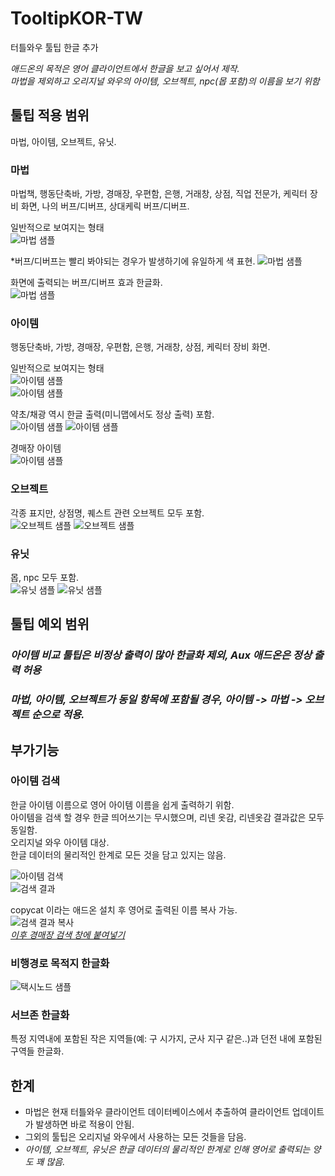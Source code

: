 # TooltipKOR-TW
터틀와우 툴팁 한글 추가

*애드온의 목적은 영어 클라이언트에서 한글을 보고 싶어서 제작.*  
*마법을 제외하고 오리지널 와우의 아이템, 오브젝트, npc(몹 포함)의 이름을 보기 위함*  

## 툴팁 적용 범위
마법, 아이템, 오브젝트, 유닛.  
### 마법
마법책, 행동단축바, 가방, 경매장, 우편함, 은행, 거래창, 상점, 직업 전문가, 케릭터 장비 화면, 나의 버프/디버프, 상대케릭 버프/디버프.  
  
일반적으로 보여지는 형태    
![마법 샘플](./img/spell02.png)  
  
  
*버프/디버프는 빨리 봐야되는 경우가 발생하기에 유일하게 색 표현.
![마법 샘플](./img/spell01.png)
  
화면에 출력되는 버프/디버프 효과 한글화.  
![마법 샘플](./img/spell03.png)
### 아이템
행동단축바, 가방, 경매장, 우편함, 은행, 거래창, 상점, 케릭터 장비 화면.  
  
일반적으로 보여지는 형태    
![아이템 샘플](./img/item01.png)  
![아이템 샘플](./img/item02.png)  
  
약초/채광 역시 한글 출력(미니맵에서도 정상 출력) 포함.  
![아이템 샘플](./img/item03.png)
![아이템 샘플](./img/item04.png)  
  
경매장 아이템  
![아이템 샘플](./img/item05.png)
### 오브젝트
각종 표지만, 상점명, 퀘스트 관련 오브젝트 모두 포함.  
![오브젝트 샘플](./img/object01.png)
![오브젝트 샘플](./img/object02.png)
### 유닛
몹, npc 모두 포함.  
![유닛 샘플](./img/unit01.png)
![유닛 샘플](./img/unit02.png)

## 툴팁 예외 범위
### *아이템 비교 툴팁은 비정상 출력이 많아 한글화 제외, Aux 애드온은 정상 출력 허용*
### *마법, 아이템, 오브젝트가 동일 항목에 포함될 경우, 아이템 -> 마법 -> 오브젝트 순으로 적용.*

## 부가기능
### 아이템 검색 
한글 아이템 이름으로 영어 아이템 이름을 쉽게 출력하기 위함.  
아이템을 검색 할 경우 한글 띄어쓰기는 무시했으며, 리넨 옷감, 리넨옷감 결과값은 모두 동일함.  
오리지널 와우 아이템 대상.  
한글 데이터의 물리적인 한계로 모든 것을 담고 있지는 않음.

![아이템 검색](./img/item_search01.png)  
![검색 결과](./img/item_search02.png)
  
copycat 이라는 애드온 설치 후 영어로 출력된 이름 복사 가능.  
![검색 결과 복사](./img/item_search03.png)  
<u>*이후 경매장 검색 창에 붙여넣기*</u>  
  
### 비행경로 목적지 한글화  
![택시노드 샘플](./img/taxi01.png)  
### 서브존 한글화
특정 지역내에 포함된 작은 지역들(예: 구 시가지, 군사 지구 같은..)과 던전 내에 포함된 구역들 한글화.
## 한계
- 마법은 현재 터틀와우 클라이언트 데이터베이스에서 추출하여 클라이언트 업데이트가 발생하면 바로 적용이 안됨.
- 그외의 툴팁은 오리지널 와우에서 사용하는 모든 것들을 담음.
- *아이템, 오브젝트, 유닛은 한글 데이터의 물리적인 한계로 인해 영어로 출력되는 양도 꽤 많음.*

